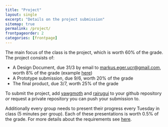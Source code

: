 ```yaml
---
title: "Project"
layout: single
excerpt: "Details on the project submission"
sitemap: true
permalink: /project/
frontpageorder: 2
categories: [frontpage]
---
```


The main focus of the class is the project, which is worth 60% of the grade. The project consists of:

  * A Design Document, due 31/3 by email to <a href="mailto:markus.eger.ucr@gmail.com">markus.eger.ucr@gmail.com</a>, worth 8% of the grade (example [here](/CI-2700/assets/pdf/GDD.pdf))
  * A Prototype submission, due 9/6, worth 20% of the grade 
  * The final product, due 3/7, worth 25% of the grade
  
To submit the project, add [yawgmoth](https://github.com/yawgmoth/) and [rairugui](https://github.com/rairugui) to your github repository *or* request a private 
repository you can push your submission to.
  
Additionally every group needs to present their progress every Tuesday in class (5 minutes per group). Each of these presentations is worth 0.5% of the grade. For more details about the requirements see <a href="/CI-2807/assets/pdf/project.pdf">here</a>.